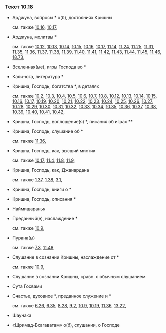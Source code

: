 ### Текст 10.18
	
- Арджуна, вопросы * о(б), достояниях Кришны

	см. также  [10.16](../10/1016.md),  [10.17](../10/1017.md), 
	
- Арджуна, молитвы *

	см. также  [10.12](../10/1012.md),  [10.13](../10/1013.md),  [10.14](../10/1014.md),  [10.15](../10/1015.md),  [10.16](../10/1016.md),  [10.17](../10/1017.md),  [11.14](../11/1114.md),  [11.24](../11/1124.md),  [11.25](../11/1125.md),  [11.31](../11/1131.md),  [11.35](../11/1135.md),  [11.36](../11/1136.md),  [11.37](../11/1137.md),  [11.38](../11/1138.md),  [11.39](../11/1139.md),  [11.40](../11/1140.md),  [11.41](../11/1141.md),  [11.42](../11/1142.md),  [11.43](../11/1143.md),  [11.44](../11/1144.md),  [11.45](../11/1145.md),  [11.46](../11/1146.md),  [18.73](../18/1873.md), 
	
- Вселенная(ые), игры Господа во *

	
- Кали-юга, литература *

	
- Кришна, Господь, богатства *, в деталях

	см. также  [10.2](../10/1002.md),  [10.3](../10/1003.md),  [10.4](../10/1004.md),  [10.5](../10/1005.md),  [10.6](../10/1006.md),  [10.7](../10/1007.md),  [10.8](../10/1008.md),  [10.12](../10/1012.md),  [10.13](../10/1013.md),  [10.14](../10/1014.md),  [10.15](../10/1015.md),  [10.16](../10/1016.md),  [10.17](../10/1017.md),  [10.19](../10/1019.md),  [10.20](../10/1020.md),  [10.21](../10/1021.md),  [10.22](../10/1022.md),  [10.23](../10/1023.md),  [10.24](../10/1024.md),  [10.25](../10/1025.md),  [10.26](../10/1026.md),  [10.27](../10/1027.md),  [10.28](../10/1028.md),  [10.29](../10/1029.md),  [10.30](../10/1030.md),  [10.31](../10/1031.md),  [10.32](../10/1032.md),  [10.33](../10/1033.md),  [10.34](../10/1034.md),  [10.35](../10/1035.md),  [10.36](../10/1036.md),  [10.37](../10/1037.md),  [10.38](../10/1038.md),  [10.39](../10/1039.md),  [10.40](../10/1040.md),  [10.41](../10/1041.md),  [10.42](../10/1042.md), 
	
- Кришна, Господь, воплощение(я) *, писания об играх **

	
- Кришна, Господь, слушание об *

	см. также  [11.36](../11/1136.md), 
	
- Кришна, Господь, как, высший мистик

	см. также  [10.17](../10/1017.md),  [11.4](../11/1104.md),  [11.8](../11/1108.md),  [11.9](../11/1109.md), 
	
- Кришна, Господь, как, Джанардана

	см. также  [1.37](../01/0137.md),  [1.38](../01/0138.md),  [3.1](../03/0301.md), 
	
- Кришна, Господь, книги о *

	
- Кришна, Господь, описания *

	
- Наймишаранья

	
- Преданный(е), наслаждение *

	см. также  [10.9](../10/1009.md), 
	
- Пурана(ы)

	см. также  [7.3](../07/0703.md),  [11.48](../11/1148.md), 
	
- Слушание в сознании Кришны, наслаждение от *

	см. также  [10.9](../10/1009.md), 
	
- Слушание в сознании Кришны, сравн. с обычным слушанием

	
- Сута Госвами

	
- Счастье, духовное *, преданное служение и *

	см. также  [6.26](../06/0626.md),  [6.35](../06/0635.md),  [8.28](../08/0828.md),  [9.2](../09/0902.md),  [10.9](../10/1009.md),  [10.19](../10/1019.md),  [11.36](../11/1136.md),  [13.22](../13/1322.md), 
	
- Шаунака

	
- «Шримад-Бхагаватам» о(б), слушании, о Господе

